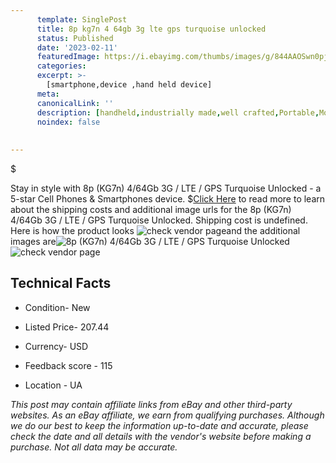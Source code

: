 ```yaml
---
      template: SinglePost
      title: 8p kg7n 4 64gb 3g lte gps turquoise unlocked
      status: Published
      date: '2023-02-11'
      featuredImage: https://i.ebayimg.com/thumbs/images/g/844AAOSwn0pjVqVq/s-l225.jpg
      categories: 
      excerpt: >-
        [smartphone,device ,hand held device]
      meta:
      canonicalLink: ''
      description: [handheld,industrially made,well crafted,Portable,Mobile,Compact,Convenient,Lightweight,Maneuverable,Man-portable,Miniature,Carriable,Hand-held,Light,Holdable,Transportable,Mobile device,Pocket-sized,On-the-go,Wireless,Cordless,Compact size,Convenient size, smartphone,device ,hand held device]
      noindex: false
      
        
---
```

$

Stay in style with 8p (KG7n) 4/64Gb 3G / LTE / GPS Turquoise Unlocked - a 5-star Cell Phones & Smartphones device.
$[Click Here](https://www.ebay.com/itm/285137429742?hash=item426383e4ee%3Ag%3A844AAOSwn0pjVqVq&mkevt=1&mkcid=1&mkrid=711-53200-19255-0&campid=%253CePNCampaignId%253E&customid=%253CreferenceId%253E&toolid=10049) to read more to learn about the shipping costs and additional image urls for the 8p (KG7n) 4/64Gb 3G / LTE / GPS Turquoise Unlocked. Shipping cost is undefined. Here is how the product looks ![check vendor page](https://i.ebayimg.com/thumbs/images/g/844AAOSwn0pjVqVq/s-l225.jpg)and the additional images are![8p (KG7n) 4/64Gb 3G / LTE / GPS Turquoise Unlocked](https://i.ebayimg.com/images/g/844AAOSwn0pjVqVq/s-l640.jpg)![check vendor page](https://origin-galleryplus.ebayimg.com/ws/web/285137429742_2_0_1/225x225.jpg,https://origin-galleryplus.ebayimg.com/ws/web/285137429742_3_0_1/225x225.jpg)



 ## Technical Facts 



     
      

 - Condition- New 


      

 - Listed Price- 207.44 


      

 - Currency- USD 


      

 - Feedback score - 115 


      

 - Location - UA 


      
      

 *_This post may contain affiliate links from eBay and other third-party websites. As an eBay affiliate, we earn from qualifying purchases. Although we do our best to keep the information up-to-date and accurate, please check the date and all details with the vendor's website before making a purchase. Not all data may be accurate._*







